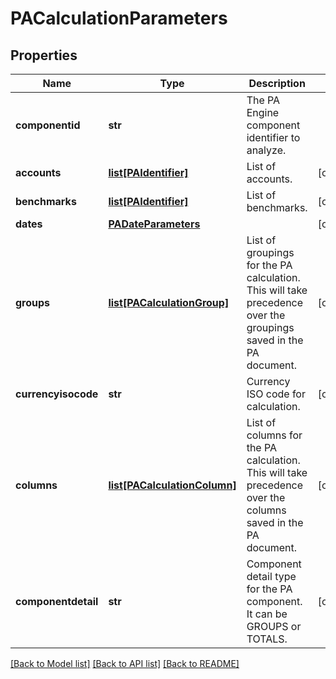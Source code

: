 # PACalculationParameters

## Properties
Name | Type | Description | Notes
------------ | ------------- | ------------- | -------------
**componentid** | **str** | The PA Engine component identifier to analyze. | 
**accounts** | [**list[PAIdentifier]**](PAIdentifier.md) | List of accounts. | [optional] 
**benchmarks** | [**list[PAIdentifier]**](PAIdentifier.md) | List of benchmarks. | [optional] 
**dates** | [**PADateParameters**](PADateParameters.md) |  | [optional] 
**groups** | [**list[PACalculationGroup]**](PACalculationGroup.md) | List of groupings for the PA calculation. This will take precedence over the groupings saved in the PA document. | [optional] 
**currencyisocode** | **str** | Currency ISO code for calculation. | [optional] 
**columns** | [**list[PACalculationColumn]**](PACalculationColumn.md) | List of columns for the PA calculation. This will take precedence over the columns saved in the PA document. | [optional] 
**componentdetail** | **str** | Component detail type for the PA component. It can be GROUPS or TOTALS. | [optional] 

[[Back to Model list]](../README.md#documentation-for-models) [[Back to API list]](../README.md#documentation-for-api-endpoints) [[Back to README]](../README.md)


